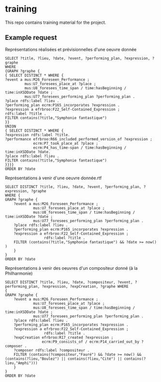# training
This repo contains training material for the project.

## Example request

Représentations réalisées et prévisionnelles d'une oeuvre donnée

    SELECT ?title, ?lieu, ?date, ?event, ?performing_plan, ?expression, ?graphe 
    WHERE
    {GRAPH ?graphe {
    { SELECT DISTINCT * WHERE {      
    ?event a mus:M26_Foreseen_Performance ;
             mus:U7_foresees_place_at ?place ;
             mus:U8_foresees_time_span / time:hasBeginning / time:inXSDDate ?date ;
             mus:U77_foresees_performing_plan ?performing_plan .
    ?place rdfs:label ?lieu .
    ?performing_plan ecrm:P165_incorporates ?expression .
    ?expression a efrbroo:F22_Self-Contained_Expression ;
    rdfs:label ?title .
    FILTER contains(?title,"Symphonie fantastique")
    }}
    UNION
    { SELECT DISTINCT * WHERE {
    ?expression rdfs:label ?title.
    ?performance efrbroo:R66_included_performed_version_of ?expression ;
                 ecrm:P7_took_place_at ?place ;
                 ecrm:P4_has_time-span / time:hasBeginning / time:inXSDDate ?date.
    ?place rdfs:label ?lieu .
    FILTER contains(?title,"Symphonie fantastique")
    }}}}
    ORDER BY ?date

Représentations à venir d'une oeuvre donnée.rtf

    SELECT DISTINCT ?title, ?lieu, ?date, ?event, ?performing_plan, ?expression, ?graphe 
    WHERE {   
    GRAPH ?graphe {
        ?event a mus:M26_Foreseen_Performance ;
                 mus:U7_foresees_place_at ?place ;
                 mus:U8_foresees_time_span / time:hasBeginning / time:inXSDDate ?date ;
                 mus:U77_foresees_performing_plan ?performing_plan .
        ?place rdfs:label ?lieu .
        ?performing_plan ecrm:P165_incorporates ?expression .
        ?expression a efrbroo:F22_Self-Contained_Expression ;
                      rdfs:label ?title .
        FILTER (contains(?title,"Symphonie fantastique") && ?date >= now() )
        }
    }
    ORDER BY ?date

Représentations à venir des oeuvres d'un compositeur donné (à la Philharmonie)

    SELECT DISTINCT ?title, ?lieu, ?date, ?compositeur, ?event, ?performing_plan, ?expression, ?expCreation, ?graphe WHERE
    {   
    GRAPH ?graphe {
        ?event a mus:M26_Foreseen_Performance ;
                 mus:U7_foresees_place_at ?place ;
                 mus:U8_foresees_time_span / time:hasBeginning / time:inXSDDate ?date ;
                 mus:U77_foresees_performing_plan ?performing_plan .
        ?place rdfs:label ?lieu .
        ?performing_plan ecrm:P165_incorporates ?expression .
        ?expression a efrbroo:F22_Self-Contained_Expression ;
                      rdfs:label ?title .
        ?expCreation efrbroo:R17_created ?expression ;
                     ecrm:P9_consists_of / ecrm:P14_carried_out_by ?composer .
        ?composer rdfs:label ?compositeur .
        FILTER (contains(?compositeur,"Fauré") && ?date >= now() && (contains(?lieu,"Boulez") || contains(?lieu,"Cité") || contains(?lieu,"Amphi")))
        }
    }
    ORDER BY ?date
